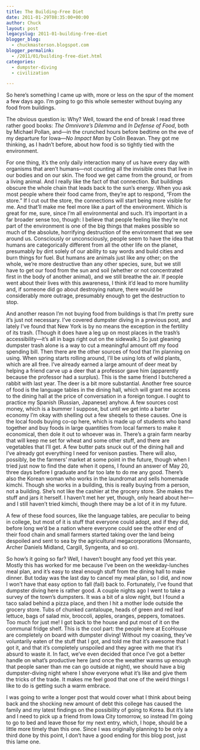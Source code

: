 ```yaml
---
title: The Building-Free Diet
date: 2011-01-29T08:35:00+00:00
author: Chuck
layout: post
legacyslug: 2011-01-building-free-diet
blogger_blog:
  - chuckmasterson.blogspot.com
blogger_permalink:
  - /2011/01/building-free-diet.html
categories:
  - dumpster-diving
  - civilization

---
```

So here’s something I came up with, more or less on the spur of the
moment a few days ago. I’m going to go this whole semester without buying
any food from buildings. 

The obvious question is: Why? Well, toward the end of break I read three rather
good books: *The Omnivore’s Dilemma* and *In Defense of Food*, both by
Michael Pollan, and—in the crunched hours before bedtime on the eve of my
departure for Iowa—*No Impact Man* by Colin Beavan. They got me thinking, as I
hadn’t before, about how food is so tightly tied with the environment.

For one thing, it’s the only daily interaction many of us have every day
with organisms that aren’t humans—not counting all the invisible ones
that live in our bodies and on our skin. The food we get came from the ground,
or from a living animal. And I really like the fact of that connection. But
buildings obscure the whole chain that leads back to the sun’s energy.
When you ask most people where their food came from, they’re apt to
respond, “From the store.” If I cut out the store, the connections
will start being more visible for me. And that’ll make me feel more like
a part of the environment. Which is great for me, sure, since I’m all
environmental and such. It’s important in a far broader sense too,
though: I believe that people feeling like they’re not part of the
environment is one of the big things that makes possible so much of the
absolute, horrifying destruction of the environment that we see around us.
Consciously or unconsciously, people seem to have the idea that humans are
categorically different from all the other life on the planet, presumably by
dint solely of our ability to say words and build cities and burn things for
fuel. But humans are animals just like any other; on the whole, we’re
more destructive than any other species, sure, but we still have to get our
food from the sun and soil (whether or not concentrated first in the body of
another animal), and we still breathe the air. If people went about their lives
with this awareness, I think it’d lead to more humility and, if someone
did go about destroying nature, there would be considerably more outrage,
presumably enough to get the destruction to stop.

And another reason I’m not buying food from buildings is that I’m
pretty sure it’s just not necessary. I’ve covered dumpster diving
in a previous post, and lately I’ve found that New York is by no means
the exception in the fertility of its trash. (Though it does have a leg up on
most places in the trash’s accessibility—it’s all in bags right out
on the sidewalk.) So just gleaning dumpster trash alone is a way to cut a
meaningful amount off my food spending bill. Then there are the other sources
of food that I’m planning on using. When spring starts rolling around,
I’ll be using lots of wild plants, which are all free. I’ve already
earned a large amount of deer meat by helping a friend carve up a deer that a
professor gave him (apparently because the professor had a surplus). This is
the same friend I butchered a rabbit with last year. The deer is a bit more
substantial. Another free source of food is the language tables in the dining
hall, which will grant me access to the dining hall at the price of
conversation in a foreign tongue. I ought to practice my Spanish (Russian,
Japanese) anyhow. A few sources cost money, which is a bummer I suppose, but
until we get into a barter economy I’m okay with shelling out a few
sheqels to these causes. One is the local foods buying co-op here, which is
made up of students who band together and buy foods in large quantities from
local farmers to make it economical, then dole it out to whoever was in.
There’s a grain farm nearby that will keep me set for wheat and some
other stuff, and there are vegetables that I’ll get. A few butter pats
snuck out of the dining hall and I’ve already got everything I need for
venison pasties. There will also, possibly, be the farmers’ market at
some point in the future, though when I tried just now to find the date when it
opens, I found an answer of May 20, three days before I graduate and far too
late to do me any good. There’s also the Korean woman who works in the
laundromat and sells homemade kimchi. Though she works in a building, this is
really buying from a person, not a building. She’s not like the cashier
at the grocery store. She makes the stuff and jars it herself. I haven’t
met her yet, though, only heard about her—and I still haven’t tried
kimchi, though there may be a lot of it in my future.

A few of these food sources, like the language tables, are peculiar to being in
college, but most of it is stuff that everyone could adopt, and if they did,
before long we’d be a nation where everyone could see the other end of
their food chain and small farmers started taking over the land being despoiled
and sent to sea by the agricultural megacorporations (Monsanto, Archer Daniels
Midland, Cargill, Syngenta, and so on).

So how’s it going so far? Well, I haven’t bought any food yet this
year. Mostly this has worked for me because I’ve been on the
weekday-lunches meal plan, and it’s easy to steal enough stuff from the
dining hall to make dinner. But today was the last day to cancel my meal plan,
so I did, and now I won’t have that easy option to fall (fail) back to.
Fortunately, I’ve found that dumpster diving here is rather good. A
couple nights ago I went to take a survey of the town’s dumpsters. It was
a bit of a slow night, but I found a taco salad behind a pizza place, and then
I hit a mother lode outside the grocery store. Tubs of chunked cantaloupe,
heads of green and red leaf lettuce, bags of salad mix, broccoli, apples,
oranges, peppers, tomatoes. Too much for just me! I got back to the house and
put most of it on the communal fridge shelf. This is the cool part: the people
here at EcoHouse are completely on board with dumpster diving! Without my
coaxing, they’ve voluntarily eaten of the stuff that I got, and told me
that it’s awesome that I got it, and that it’s completely unspoiled
and they agree with me that it’s absurd to waste it. In fact, we’ve
even decided that once I’ve got a better handle on what’s
productive here (and once the weather warms up enough that people saner than me
can go outside at night), we should have a big dumpster-diving night where I
show everyone what it’s like and give them the tricks of the trade. It
makes me feel good that one of the weird things I like to do is getting such a
warm embrace.

I was going to write a longer post that would cover what I think about being
back and the shocking new amount of debt this college has caused the family and
my latest findings on the possibility of going to Korea. But it’s late
and I need to pick up a friend from Iowa City tomorrow, so instead I’m
going to go to bed and leave those for my next entry, which, I hope, should be
a little more timely than this one. Since I was originally planning to be only
a third done by this point, I don’t have a good ending for this blog
post, just this lame one.


